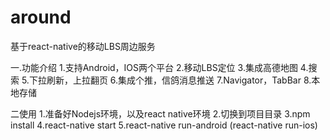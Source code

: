 # around
基于react-native的移动LBS周边服务

一.功能介绍
1.支持Android，IOS两个平台
2.移动LBS定位
3.集成高德地图
4.搜索
5.下拉刷新，上拉翻页
6.集成个推，信鸽消息推送
7.Navigator，TabBar
8.本地存储

二使用
1.准备好Nodejs环境，以及react native环境
2.切换到项目目录
3.npm install
4.react-native start
5.react-native run-android (react-native run-ios)
